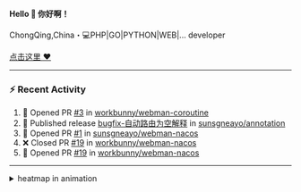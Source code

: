 
<!--
<img align="right" width="320" src="https://github-readme-stats.vercel.app/api?username=sunsgneayo&show_icons=true&text_color=24292e&bg_color=f7f4ed&hide_title=false" />
-->

#### Hello 👋 你好啊！

ChongQing,China・💻PHP|GO|PYTHON|WEB|... developer 


[点击这里 :heart:](https://github.com/sunsgneayo)


---

### :zap: Recent Activity
<!--START_SECTION:activity-->
1. 💪 Opened PR [#3](https://github.com/workbunny/webman-coroutine/pull/3) in [workbunny/webman-coroutine](https://github.com/workbunny/webman-coroutine)
2. 🚀 Published release [bugfix-自动路由为空解释](https://github.com/sunsgneayo/annotation/releases/tag/2.0.1) in [sunsgneayo/annotation](https://github.com/sunsgneayo/annotation)
3. 💪 Opened PR [#1](https://github.com/sunsgneayo/webman-nacos/pull/1) in [sunsgneayo/webman-nacos](https://github.com/sunsgneayo/webman-nacos)
4. ❌ Closed PR [#19](https://github.com/workbunny/webman-nacos/pull/19) in [workbunny/webman-nacos](https://github.com/workbunny/webman-nacos)
5. 💪 Opened PR [#19](https://github.com/workbunny/webman-nacos/pull/19) in [workbunny/webman-nacos](https://github.com/workbunny/webman-nacos)
<!--END_SECTION:activity-->

---



<details>
<summary> heatmap in animation</summary>

[![github contribution grid snake animation](https://raw.githubusercontent.com/sunsgneayo/sunsgneayo/input/github-contribution-grid-snake.svg)](https://github.com/sunsgneayo)

</details>


<!--
 <details>

  <summary>contributions in 3D</summary>

 ![](https://raw.githubusercontent.com/sunsgneayo/sunsgneayo/profile-3d-contrib/profile-green.svg#gh-light-mode-only)
  ![](https://raw.githubusercontent.com/sunsgneayo/sunsgneayo/profile-3d-contrib/profile-night-green.svg#gh-dark-mode-only)

 </details>
 </p>
-->

